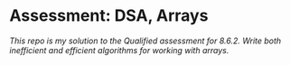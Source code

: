 # Assessment: DSA, Arrays

*This repo is my solution to the Qualified assessment for 8.6.2. Write both inefficient and efficient algorithms for working with arrays.*

